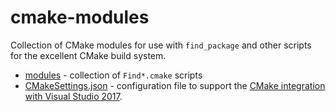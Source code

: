 # cmake-modules

Collection of CMake modules for use with `find_package` and other scripts for the excellent CMake build system.

* [modules](https://github.com/mloskot/cmake-modules/tree/master/modules) - collection of `Find*.cmake` scripts
* [CMakeSettings.json](https://github.com/mloskot/cmake-modules/blob/master/CMakeSettings.json) - configuration file to support the [CMake integration with Visual Studio 2017](https://go.microsoft.com//fwlink//?linkid=834763).
